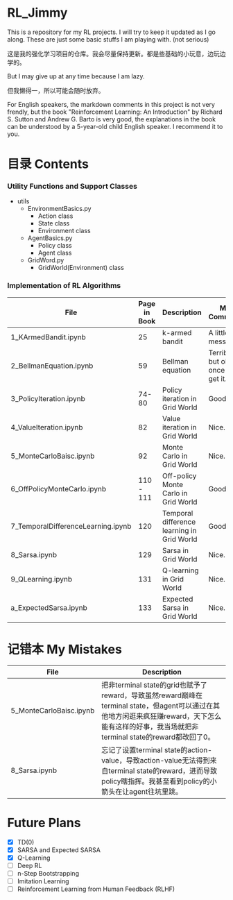 # RL_Jimmy
This is a repository for my RL projects. I will try to keep it updated as I go along. These are just some basic stuffs I am playing with. (not serious)<p>
这是我的强化学习项目的仓库。我会尽量保持更新。都是些基础的小玩意，边玩边学的。<p>
But I may give up at any time because I am lazy.<p>
但我懒得一，所以可能会随时放弃。<p>
For English speakers, the markdown comments in this project is not very frendly, but the book "Reinforcement Learning: An Introduction" by Richard S. Sutton and Andrew G. Barto is very good, the explanations in the book can be understood by a 5-year-old child English speaker. I recommend it to you.<p>

# 目录 Contents 
### Utility Functions and Support Classes
- utils
  - EnvironmentBasics.py
    - Action class
    - State class
    - Environment class
  - AgentBasics.py
    - Policy class
    - Agent class
  - GridWord.py
    - GridWorld(Environment) class

### Implementation of RL Algorithms
| File | Page in Book | Description | My Comment |
| --- | --- | --- | --- |
| 1_KArmedBandit.ipynb | 25 | k-armed bandit | A little bit messy. |
| 2_BellmanEquation.ipynb | 59 | Bellman equation | Terrible, but ok once you get it. |
| 3_PolicyIteration.ipynb | 74-80 | Policy iteration in Grid World | Good. |
| 4_ValueIteration.ipynb | 82 | Value iteration in Grid World | Nice. |
| 5_MonteCarloBaisc.ipynb | 92 | Monte Carlo in Grid World | Nice. |
| 6_OffPolicyMonteCarlo.ipynb | 110 - 111 | Off-policy Monte Carlo in Grid World | Good. |
| 7_TemporalDifferenceLearning.ipynb | 120 | Temporal difference learning in Grid World | Good. |
| 8_Sarsa.ipynb | 129 | Sarsa in Grid World | Nice. |
| 9_QLearning.ipynb | 131 | Q-learning in Grid World | Nice. |
| a_ExpectedSarsa.ipynb | 133 | Expected Sarsa in Grid World | Nice. |

# 记错本 My Mistakes
| File | Description |
| --- | --- |
| 5_MonteCarloBaisc.ipynb | 把非terminal state的grid也赋予了reward，导致虽然reward巅峰在terminal state，但agent可以通过在其他地方闲逛来疯狂赚reward，天下怎么能有这样的好事，我当场就把非terminal state的reward都改回了0。 |
| 8_Sarsa.ipynb | 忘记了设置terminal state的action-value，导致action-value无法得到来自terminal state的reward，进而导致policy瞎指挥。我甚至看到policy的小箭头在让agent往坑里跳。|


# Future Plans
- [x] TD(0)
- [x] SARSA and Expected SARSA
- [x] Q-Learning
- [ ] Deep RL
- [ ] n-Step Bootstrapping
- [ ] Imitation Learning
- [ ] Reinforcement Learning from Human Feedback (RLHF)